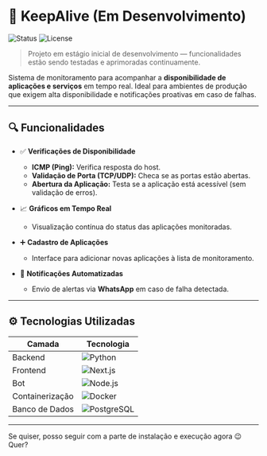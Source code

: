# 🚧 KeepAlive (Em Desenvolvimento)

![Status](https://img.shields.io/badge/status-em%20desenvolvimento-yellow)
![License](https://img.shields.io/badge/license-MIT-blue)

> Projeto em estágio inicial de desenvolvimento — funcionalidades estão sendo testadas e aprimoradas continuamente.

Sistema de monitoramento para acompanhar a **disponibilidade de aplicações e serviços** em tempo real. Ideal para ambientes de produção que exigem alta disponibilidade e notificações proativas em caso de falhas.

---

## 🔍 Funcionalidades

- ✅ **Verificações de Disponibilidade**

  - **ICMP (Ping):** Verifica resposta do host.
  - **Validação de Porta (TCP/UDP):** Checa se as portas estão abertas.
  - **Abertura da Aplicação:** Testa se a aplicação está acessível (sem validação de erros).

- 📈 **Gráficos em Tempo Real**

  - Visualização contínua do status das aplicações monitoradas.

- ➕ **Cadastro de Aplicações**

  - Interface para adicionar novas aplicações à lista de monitoramento.

- 🤖 **Notificações Automatizadas**
  - Envio de alertas via **WhatsApp** em caso de falha detectada.

---

## ⚙️ Tecnologias Utilizadas

| Camada          | Tecnologia                                                                                    |
| --------------- | --------------------------------------------------------------------------------------------- |
| Backend         | ![Python](https://img.shields.io/badge/Python-Flask-blue?logo=python)                         |
| Frontend        | ![Next.js](https://img.shields.io/badge/Next.js-black?logo=next.js)                           |
| Bot             | ![Node.js](https://img.shields.io/badge/Node.js-JavaScript-brightgreen?logo=node.js)          |
| Containerização | ![Docker](https://img.shields.io/badge/Docker-blue?logo=docker)                               |
| Banco de Dados  | ![PostgreSQL](https://img.shields.io/badge/PostgreSQL-336791?logo=postgresql&logoColor=white) |

---

Se quiser, posso seguir com a parte de instalação e execução agora 😉 Quer?
